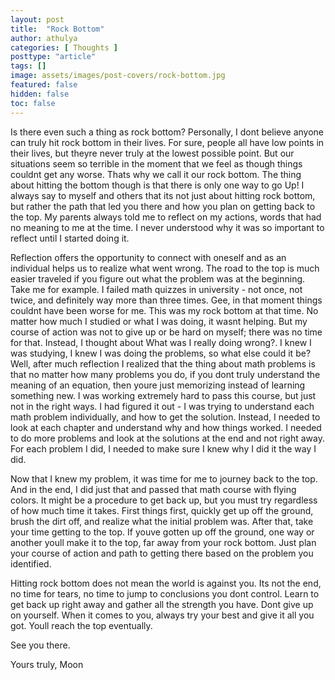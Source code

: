 ```yaml
---
layout: post
title:  "Rock Bottom"
author: athulya
categories: [ Thoughts ]
posttype: "article"
tags: []
image: assets/images/post-covers/rock-bottom.jpg
featured: false
hidden: false
toc: false
---
```


Is there even such a thing as rock bottom? Personally, I dont believe anyone can truly hit rock bottom in their lives. For sure, people all have low points in their lives, but theyre never truly at the lowest possible point. But our situations seem so terrible in the moment that we feel as though things couldnt get any worse. Thats why we call it our rock bottom. The thing about hitting the bottom though is that there is only one way to go Up! I always say to myself and others that its not just about hitting rock bottom, but rather the path that led you there and how you plan on getting back to the top. My parents always told me to reflect on my actions, words that had no meaning to me at the time. I never understood why it was so important to reflect until I started doing it.

Reflection offers the opportunity to connect with oneself and as an individual helps us to realize what went wrong. The road to the top is much easier traveled if you figure out what the problem was at the beginning. Take me for example. I failed math quizzes in university - not once, not twice, and definitely way more than three times. Gee, in that moment things couldnt have been worse for me. This was my rock bottom at that time. No matter how much I studied or what I was doing, it wasnt helping. But my course of action was not to give up or be hard on myself; there was no time for that. Instead, I thought about What was I really doing wrong?. I knew I was studying, I knew I was doing the problems, so what else could it be? Well, after much reflection I realized that the thing about math problems is that no matter how many problems you do, if you dont truly understand the meaning of an equation, then youre just memorizing instead of learning something new. I was working extremely hard to pass this course, but just not in the right ways. I had figured it out - I was trying to understand each math problem individually, and how to get the solution. Instead, I needed to look at each chapter and understand why and how things worked. I needed to do more problems and look at the solutions at the end and not right away. For each problem I did, I needed to make sure I knew why I did it the way I did.

Now that I knew my problem, it was time for me to journey back to the top. And in the end, I did just that and passed that math course with flying colors. It might be a procedure to get back up, but you must try regardless of how much time it takes. First things first, quickly get up off the ground, brush the dirt off, and realize what the initial problem was. After that, take your time getting to the top. If youve gotten up off the ground, one way or another youll make it to the top, far away from your rock bottom. Just plan your course of action and path to getting there based on the problem you identified.

Hitting rock bottom does not mean the world is against you. Its not the end, no time for tears, no time to jump to conclusions you dont control. Learn to get back up right away and gather all the strength you have. Dont give up on yourself. When it comes to you, always try your best and give it all you got. Youll reach the top eventually.

See you there.

Yours truly,
Moon
